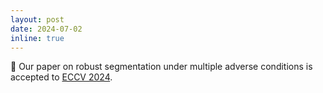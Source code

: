 ```yaml
---
layout: post
date: 2024-07-02
inline: true
---
```

 
📝 Our paper on robust segmentation under multiple adverse conditions is accepted to [ECCV 2024](https://eccv.ecva.net).
